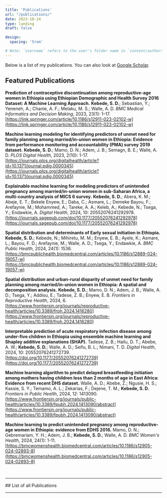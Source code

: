```yaml
---
title: 'Publications'
url: "/publications/"
date: 2023-10-24
type: landing
draft: false

design:
  spacing: '5rem'

# Note: `username` refers to the user's folder name in `content/authors/`
---
```


Below is a list of my publications.  You can also look at <a href="https://scholar.google.ca/citations?user=eL7Ies8AAAAJ">Google Scholar</a>.
<br />
## Featured Publications

**Prediction of contraceptive discontinuation among reproductive-age women in Ethiopia using Ethiopian Demographic and Health Survey 2016 Dataset: A Machine Learning Approach.** **Kebede, S. D.**; Sebastian, Y.; Yeneneh, A.; Chanie, A. F.; Melaku, M. S.; Walle, A. D. *BMC Medical Informatics and Decision Making*, 2023, 23(1): 1–17. [https://link.springer.com/article/10.1186/s12911-023-02102-w](https://link.springer.com/article/10.1186/s12911-023-02102-w)

**Machine learning modeling for identifying predictors of unmet need for family planning among married/in-union women in Ethiopia: Evidence from performance monitoring and accountability (PMA) survey 2019 dataset.** **Kebede, S. D.**; Mamo, D. N.; Adem, J. B.; Semagn, B. E.; Walle, A. D. *PLOS Digital Health*, 2023, 2(10): 1-17. [https://journals.plos.org/digitalhealth/article?id=10.1371/journal.pdig.0000345](https://journals.plos.org/digitalhealth/article?id=10.1371/journal.pdig.0000345)

**Explainable machine learning for modeling predictors of unintended pregnancy among married/in-union women in sub-Saharan Africa, a multi-country analysis of MICS 6 survey.** **Kebede, S. D.**; Abera, K. M.; Abeje, E. T.; Bekele Enyew, E.; Daba, C.; Asmare, L.; Demeke Bayou, F.; Arefaynie, M.; Mohammed, A.; Tareke, A. A.; Keleb, A.; Kebede, N.; Tsega, Y.; Endawkie, A. *Digital Health*, 2024, 10: 20552076241292978. [https://journals.sagepub.com/doi/10.1177/20552076241292978](https://journals.sagepub.com/doi/10.1177/20552076241292978)

**Spatial distribution and determinants of Early sexual initiation in Ethiopia.** **Kebede, S. D.**; Kebede, N.; Mihiretu, M. M.; Enyew, E. B.; Ayele, K.; Asmare, L.; Bayou, F. D.; Arefaynie, M.; Walle, A. D.; Tsega, Y.; Endawkie, A. *BMC Public Health*, 2024, 24(1): 1536. [https://bmcpublichealth.biomedcentral.com/articles/10.1186/s12889-024-19057-w](https://bmcpublichealth.biomedcentral.com/articles/10.1186/s12889-024-19057-w)

**Spatial distribution and urban-rural disparity of unmet need for family planning among married/in-union women in Ethiopia: A spatial and decomposition analysis.** **Kebede, S. D.**; Mamo, D. N.; Adem, J. B.; Walle, A. D.; Tsega, Y.; Addisu, E.; Tadese, Z. B.; Enyew, E. B. *Frontiers in Reproductive Health*, 2024, 6. [https://www.frontiersin.org/journals/reproductive-health/articles/10.3389/frph.2024.1416280](https://www.frontiersin.org/journals/reproductive-health/articles/10.3389/frph.2024.1416280)

**Interpretable prediction of acute respiratory infection disease among under-five children in Ethiopia using ensemble machine learning and Shapley additive explanations (SHAP).** Tadese, Z. B.; Hailu, D. T.; Abebe, A. W.; **Kebede, S. D.**; Walle, A. D.; Seifu, B. L.; Nimani, T. D. *Digital Health*, 2024, 10: 20552076241272739. [https://doi.org/10.1177/20552076241272739](https://doi.org/10.1177/20552076241272739)

**Machine learning algorithm to predict delayed breastfeeding initiation among mothers having children less than 2 months of age in East Africa: Evidence from recent DHS dataset.** Walle, A. D.; Abebe, Z.; Ngusie, H. S.; Kassie, S. Y.; Temamo, A. L.; Zekarias, F.; Dejene, T. M.; **Kebede, S. D.** *Frontiers in Public Health*, 2024, 12: 1413090. [https://www.frontiersin.org/journals/public-health/articles/10.3389/fpubh.2024.1413090/abstract](https://www.frontiersin.org/journals/public-health/articles/10.3389/fpubh.2024.1413090/abstract)

**Machine learning to predict unintended pregnancy among reproductive-age women in Ethiopia: evidence from EDHS 2016.** Mamo, D. N.; Gebremariam, Y. H.; Adem, J. B.; **Kebede, S. D.**; Walle, A. D. *BMC Women's Health*, 2024, 24(1): 1-11. [https://bmcwomenshealth.biomedcentral.com/articles/10.1186/s12905-024-02893-8](https://bmcwomenshealth.biomedcentral.com/articles/10.1186/s12905-024-02893-8)

<br />
<hr />
## List of all Publications

<script src="https://bibbase.org/show?bib=https%3A%2F%2Fbibbase.org%2Fnetwork%2Ffiles%2F9Fa7aq5LgReBQDjWn&noBootstrap=1&jsonp=1"></script>

<br />
<hr />
<br />
<br />
<br />
<br />
<br />
<br />

